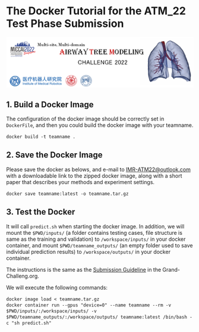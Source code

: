 # The Docker Tutorial for the ATM_22 Test Phase Submission
<div align=center><img src="../figs/bannar.png"></div>

## 1. Build a Docker Image
The configuration of the docker image should be correctly set in `DockerFile`, and then you could build the docker image with your teamname.
```angular2html
docker build -t teamname .
```

## 2. Save the Docker Image
Please save the docker as belows, and e-mail to <a href="mailto:IMR-ATM22@outlook.com">IMR-ATM22@outlook.com</a> with a downloadable link to the zipped docker image, along with a short paper that describes your methods and experiment settings.
```angular2html
docker save teamname:latest -o teamname.tar.gz
```

## 3. Test the Docker 
It will call `predict.sh` when starting the docker image. In addition, we will mount the `$PWD/inputs/` 
(a folder contains testing cases, file structure is same as the training and validation) to `/workspace/inputs/` in your docker container, and mount `$PWD/teamname_outputs/` (an empty folder used to save individual prediction results) to `/workspace/outputs/` in your docker container.

The instructions is the same as the [Submission Guideline](https://atm22.grand-challenge.org/submission/) in the Grand-Challeng.org.

We will execute the following commands: 
```angular2html
docker image load < teamname.tar.gz
docker container run --gpus "device=0" --name teamname --rm -v $PWD/inputs/:/workspace/inputs/ -v $PWD/teamname_outputs/:/workspace/outputs/ teamname:latest /bin/bash -c "sh predict.sh"
```












